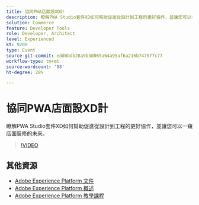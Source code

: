 ```yaml
---
title: 協同PWA店面設XD計
description: 瞭解PWA Studio套件XD如何幫助促進從設計到工程的更好協作，並讓您可以一窺店面裝修的未來。
solution: Commerce
feature: Developer Tools
role: Developer, Architect
level: Experienced
kt: 9200
type: Event
source-git-commit: edd0bdb28a9b3d065a64a95af6a216b747577c77
workflow-type: tm+mt
source-wordcount: '98'
ht-degree: 28%

---
```


# 協同PWA店面設XD計

瞭解PWA Studio套件XD如何幫助促進從設計到工程的更好協作，並讓您可以一窺店面裝修的未來。

>[!VIDEO](https://video.tv.adobe.com/v/337725/?quality=12&learn=on&hidetitle=true)

## 其他資源

- [Adobe Experience Platform 文件](https://experienceleague.adobe.com/docs/experience-platform.html)
- [Adobe Experience Platform 概述](https://experienceleague.adobe.com/docs/experience-platform/landing/home.html?lang=zh-Hant)
- [Adobe Experience Platform 教學課程](https://experienceleague.adobe.com/docs/platform-learn/tutorials/overview.html?lang=zh-Hant)
